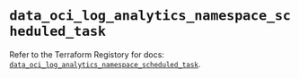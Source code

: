 # `data_oci_log_analytics_namespace_scheduled_task`

Refer to the Terraform Registory for docs: [`data_oci_log_analytics_namespace_scheduled_task`](https://registry.terraform.io/providers/oracle/oci/6.18.0/docs/data-sources/log_analytics_namespace_scheduled_task).
